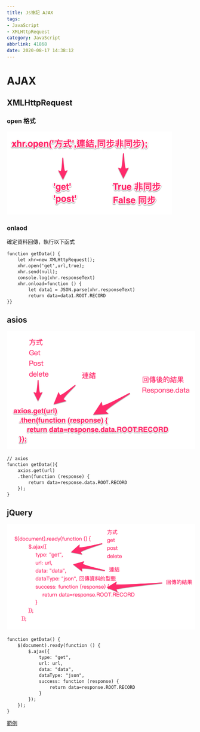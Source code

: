 ```yaml
---
title: Js筆記 AJAX
tags: 
- JavaScript
- XMLHttpRequest
category: JavaScript
abbrlink: 41868
date: 2020-08-17 14:38:12
---
```

# AJAX
## XMLHttpRequest
### open 格式
![](/images/ajax/ajax1.png)
### onlaod
確定資料回傳，執行以下函式
```
function getData() {
    let xhr=new XMLHttpRequest();
    xhr.open('get',url,true);
    xhr.send(null);
    console.log(xhr.responseText)
    xhr.onload=function () { 
        let data1 = JSON.parse(xhr.responseText)
        return data=data1.ROOT.RECORD
}}
```
## asios
![](/images/ajax/ajax2.png)
```
// axios
function getData(){
    axios.get(url)
    .then(function (response) {
        return data=response.data.ROOT.RECORD
    });
}
```
## jQuery
![](/images/ajax/ajax3.png)
```
function getData() {
    $(document).ready(function () {
        $.ajax({
            type: "get",
            url: url,
            data: "data",
            dataType: "json",
            success: function (response) {
                return data=response.ROOT.RECORD
            }
        });
    });
}
```
[範例](https://codepen.io/jasonuse/pen/zYqBxzj?editors=0010)


